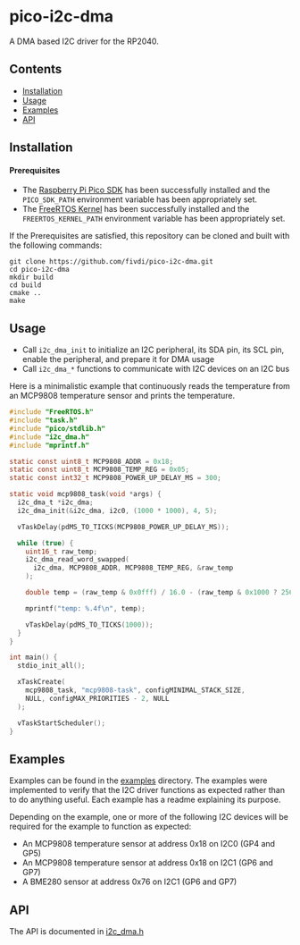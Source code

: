 # pico-i2c-dma
A DMA based I2C driver for the RP2040.


## Contents

- [Installation](#installation)
- [Usage](#usage)
- [Examples](#examples)
- [API](#examples)


## Installation

#### Prerequisites

- The [Raspberry Pi Pico SDK](https://github.com/raspberrypi/pico-sdk) has
been successfully installed and the `PICO_SDK_PATH` environment variable has
been appropriately set.
- The [FreeRTOS Kernel](https://github.com/FreeRTOS/FreeRTOS-Kernel) has been
successfully installed and the `FREERTOS_KERNEL_PATH` environment variable has
been appropriately set.

If the Prerequisites are satisfied, this repository can be cloned and built
with the following commands:

```
git clone https://github.com/fivdi/pico-i2c-dma.git
cd pico-i2c-dma
mkdir build
cd build
cmake ..
make
```


## Usage

- Call `i2c_dma_init` to initialize an I2C peripheral, its SDA pin, its SCL
pin, enable the peripheral, and prepare it for DMA usage
- Call `i2c_dma_*` functions to communicate with I2C devices on an I2C bus

Here is a minimalistic example that continuously reads the temperature from an
MCP9808 temperature sensor and prints the temperature.

```c
#include "FreeRTOS.h"
#include "task.h"
#include "pico/stdlib.h"
#include "i2c_dma.h"
#include "mprintf.h"

static const uint8_t MCP9808_ADDR = 0x18;
static const uint8_t MCP9808_TEMP_REG = 0x05;
static const int32_t MCP9808_POWER_UP_DELAY_MS = 300;

static void mcp9808_task(void *args) {
  i2c_dma_t *i2c_dma;
  i2c_dma_init(&i2c_dma, i2c0, (1000 * 1000), 4, 5);

  vTaskDelay(pdMS_TO_TICKS(MCP9808_POWER_UP_DELAY_MS));

  while (true) {
    uint16_t raw_temp;
    i2c_dma_read_word_swapped(
      i2c_dma, MCP9808_ADDR, MCP9808_TEMP_REG, &raw_temp
    );

    double temp = (raw_temp & 0x0fff) / 16.0 - (raw_temp & 0x1000 ? 256 : 0);

    mprintf("temp: %.4f\n", temp);

    vTaskDelay(pdMS_TO_TICKS(1000));
  }
}

int main() {
  stdio_init_all();

  xTaskCreate(
    mcp9808_task, "mcp9808-task", configMINIMAL_STACK_SIZE,
    NULL, configMAX_PRIORITIES - 2, NULL
  );

  vTaskStartScheduler();
}
```


## Examples

Examples can be found in the [examples](examples/) directory. The examples
were implemented to verify that the I2C driver functions as expected rather
than to do anything useful. Each example has a readme explaining its purpose.

Depending on the example, one or more of the following I2C devices will be
required for the example to function as expected:

- An MCP9808 temperature sensor at address 0x18 on I2C0 (GP4 and GP5)
- An MCP9808 temperature sensor at address 0x18 on I2C1 (GP6 and GP7)
- A BME280 sensor at address 0x76 on I2C1 (GP6 and GP7)


## API

The API is documented in [i2c_dma.h](https://github.com/fivdi/pico-i2c-dma/blob/master/src/include/i2c_dma.h)

